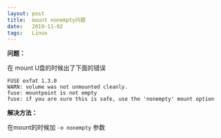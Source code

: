 ```yaml
---
layout: post
title:  mount nonempty问题
date:   2019-11-02
tags:   Linux
---
```


**问题：**

在 mount U盘的时候出了下面的错误

```
FUSE exfat 1.3.0
WARN: volume was not unmounted cleanly.
fuse: mountpoint is not empty
fuse: if you are sure this is safe, use the 'nonempty' mount option
```

**解决方法：**

在mount的时候加 `-o nonempty` 参数
